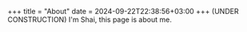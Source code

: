 +++
title = "About"
date = 2024-09-22T22:38:56+03:00
+++
(UNDER CONSTRUCTION)
I'm Shai, this page is about me.
